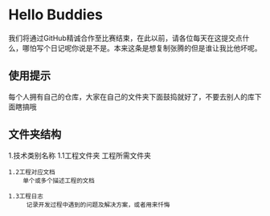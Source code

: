 # Hello Buddies
我们将通过GitHub精诚合作至比赛结束，在此以前，请各位每天在这提交点什么，哪怕写个日记呢你说是不是。本来这条是想复制张腾的但是谁让我比他坏呢。

## 使用提示
每个人拥有自己的仓库，大家在自己的文件夹下面鼓捣就好了，不要去别人的库下面瞎搞哦

## 文件夹结构
1.技术类别名称
    1.1工程文件夹
        工程所需文件夹
          
    1.2工程对应文档
        单个或多个描述工程的文档
    
    1.3工程日志
         记录开发过程中遇到的问题及解决方案，或者用来忏悔
 
